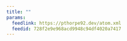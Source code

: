 ```yaml
---
title: ""
params:
  feedlink: https://pthorpe92.dev/atom.xml
  feedid: 728f2e9e968acd9948c94df4020a7417
---
```

